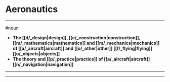 # Aeronautics
---
#noun
- **The [[d/_design|design]], [[c/_construction|construction]], [[m/_mathematics|mathematics]] and [[m/_mechanics|mechanics]] of [[a/_aircraft|aircraft]] and [[o/_other|other]] [[f/_flying|flying]] [[o/_objects|objects]]**
- **The theory and [[p/_practice|practice]] of [[a/_aircraft|aircraft]] [[n/_navigation|navigation]]**
---
---
